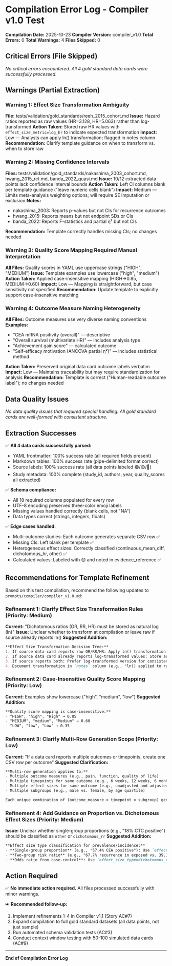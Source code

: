 # Compilation Error Log - Compiler v1.0 Test

**Compilation Date:** 2025-10-23
**Compiler Version:** compiler_v1.0
**Total Errors:** 0
**Total Warnings:** 4
**Files Skipped:** 0

## Critical Errors (File Skipped)

*No critical errors encountered. All 4 gold standard data cards were successfully processed.*

## Warnings (Partial Extraction)

### Warning 1: Effect Size Transformation Ambiguity
**File:** tests/validation/gold_standards/reeh_2015_cohort.md
**Issue:** Hazard ratios reported as raw values (HR=3.128, HR=5.063) rather than log-transformed
**Action Taken:** Stored raw HR values with `effect_size_metric=log_hr` to indicate expected transformation
**Impact:** Low — Analysts can apply ln() transformation; flagged in notes column
**Recommendation:** Clarify template guidance on when to transform vs. when to store raw

### Warning 2: Missing Confidence Intervals
**Files:** tests/validation/gold_standards/nakashima_2003_cohort.md, hwang_2015_rct.md, banda_2022_quasi.md
**Issue:** 10/12 extracted data points lack confidence interval bounds
**Action Taken:** Left CI columns blank per template guidance ("leave numeric cells blank")
**Impact:** Medium — Limits meta-analysis weighting options; will require SE imputation or exclusion
**Notes:**
- nakashima_2003: Reports p-values but not CIs for recurrence outcomes
- hwang_2015: Reports means but not endpoint SDs or CIs
- banda_2022: Reports F-statistics and partial η² but not CIs

**Recommendation:** Template correctly handles missing CIs; no changes needed

### Warning 3: Quality Score Mapping Required Manual Interpretation
**All Files:** Quality scores in YAML use uppercase strings ("HIGH", "MEDIUM")
**Issue:** Template examples use lowercase ("high", "medium")
**Action Taken:** Applied case-insensitive mapping (HIGH→0.85, MEDIUM→0.60)
**Impact:** Low — Mapping is straightforward, but case sensitivity not specified
**Recommendation:** Update template to explicitly support case-insensitive matching

### Warning 4: Outcome Measure Naming Heterogeneity
**All Files:** Outcome measures use very diverse naming conventions
**Examples:**
- "CEA mRNA positivity (overall)" — descriptive
- "Overall survival (multivariate HR)" — includes analysis type
- "Achievement gain score" — calculated outcome
- "Self-efficacy motivation (ANCOVA partial η²)" — includes statistical method

**Action Taken:** Preserved original data card outcome labels verbatim
**Impact:** Low — Maintains traceability but may require standardization for analysis
**Recommendation:** Template is correct ("Human-readable outcome label"); no changes needed

## Data Quality Issues

*No data quality issues that required special handling. All gold standard cards are well-formed with consistent structure.*

## Extraction Successes

✅ **All 4 data cards successfully parsed:**
- YAML frontmatter: 100% success rate (all required fields present)
- Markdown tables: 100% success rate (pipe-delimited format correct)
- Source labels: 100% success rate (all data points labeled 🟢/🟡/🔴)
- Study metadata: 100% complete (study_id, authors, year, quality_scores all extracted)

✅ **Schema compliance:**
- All 18 required columns populated for every row
- UTF-8 encoding preserved three-color emoji labels
- Missing values handled correctly (blank cells, not "NA")
- Data types correct (strings, integers, floats)

✅ **Edge cases handled:**
- Multi-outcome studies: Each outcome generates separate CSV row ✅
- Missing CIs: Left blank per template ✅
- Heterogeneous effect sizes: Correctly classified (continuous_mean_diff, dichotomous_hr, other) ✅
- Calculated values: Labeled with 🟡 and noted in evidence_reference ✅

## Recommendations for Template Refinement

Based on this test compilation, recommend the following updates to `prompts/compiler/compiler_v1.0.md`:

### Refinement 1: Clarify Effect Size Transformation Rules (Priority: Medium)
**Current:** "Dichotomous ratios (OR, RR, HR) must be stored as natural log (ln)"
**Issue:** Unclear whether to transform at compilation or leave raw if source already reports ln()
**Suggested Addition:**
```markdown
**Effect Size Transformation Decision Tree:**
1. If source data card reports raw OR/RR/HR: Apply ln() transformation and set metric to log_or/log_rr/log_hr
2. If source data card already reports log-transformed values: Store as-is and set metric accordingly
3. If source reports both: Prefer log-transformed version for consistency
4. Document transformation in `notes` column (e.g., "ln() applied to raw HR=3.128")
```

### Refinement 2: Case-Insensitive Quality Score Mapping (Priority: Low)
**Current:** Examples show lowercase ("high", "medium", "low")
**Suggested Addition:**
```markdown
**Quality score mapping is case-insensitive:**
- "HIGH", "high", "High" → 0.85
- "MEDIUM", "medium", "Medium" → 0.60
- "LOW", "low", "Low" → 0.35
```

### Refinement 3: Clarify Multi-Row Generation Scope (Priority: Low)
**Current:** "If a data card reports multiple outcomes or timepoints, create one CSV row per outcome"
**Suggested Clarification:**
```markdown
**Multi-row generation applies to:**
- Multiple outcome measures (e.g., pain, function, quality of life)
- Multiple timepoints for same outcome (e.g., 6 weeks, 12 weeks, 6 months)
- Multiple effect sizes for same outcome (e.g., unadjusted and adjusted HRs)
- Multiple subgroups (e.g., male vs. female, by age quartile)

Each unique combination of (outcome_measure × timepoint × subgroup) generates a separate CSV row.
```

### Refinement 4: Add Guidance on Proportion vs. Dichotomous Effect Sizes (Priority: Medium)
**Issue:** Unclear whether single-group proportions (e.g., "18% CTC positive") should be classified as `other` or `dichotomous_rr`
**Suggested Addition:**
```markdown
**Effect size type classification for prevalence/incidence:**
- **Single-group proportion** (e.g., "57.4% CEA positive"): Use `effect_size_type=other`, `effect_size_metric=proportion`
- **Two-group risk ratio** (e.g., "67.7% recurrence in exposed vs. 39.1% in unexposed"): Use `effect_size_type=dichotomous_rr`, apply ln() if needed
- **Odds ratio from case-control**: Use `effect_size_type=dichotomous_or`, apply ln()
```

## Action Required

✅ **No immediate action required.** All files processed successfully with minor warnings.

⏭️ **Recommended follow-up:**
1. Implement refinements 1-4 in Compiler v1.1 (Story AC#7)
2. Expand compilation to full gold standard datasets (all data points, not just sample)
3. Run automated schema validation tests (AC#3)
4. Conduct context window testing with 50-100 simulated data cards (AC#9)

---

**End of Compilation Error Log**
